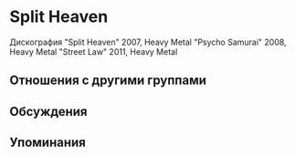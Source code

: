 # Split Heaven

Дискография
"Split Heaven" 2007, Heavy Metal
"Psycho Samurai" 2008, Heavy Metal
"Street Law" 2011, Heavy Metal

## Отношения с другими группами


## Обсуждения


## Упоминания

